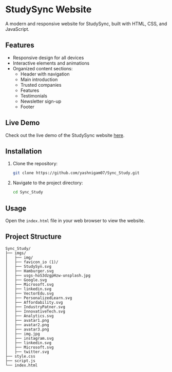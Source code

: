 # StudySync Website

A modern and responsive website for StudySync, built with HTML, CSS, and JavaScript.

## Features

- Responsive design for all devices
- Interactive elements and animations
- Organized content sections:
  - Header with navigation
  - Main introduction
  - Trusted companies
  - Features
  - Testimonials
  - Newsletter sign-up
  - Footer

## Live Demo

Check out the live demo of the StudySync website [here](https://your-live-demo-link.com).

## Installation

1. Clone the repository:
    ```bash
    git clone https://github.com/yashnigam07/Sync_Study.git
    ```
2. Navigate to the project directory:
    ```bash
    cd Sync_Study
    ```

## Usage

Open the `index.html` file in your web browser to view the website.

## Project Structure

```plaintext
Sync_Study/
├── imgs/
│   ├── img/
│   ├── favicon_io (1)/
│   ├── StudySyn.svg
│   ├── Hamburger.svg
│   ├── usgs-hoS3dzgpHzw-unsplash.jpg
│   ├── Google.svg
│   ├── Microsoft.svg
│   ├── linkedin.svg
│   ├── VectorEdu.svg
│   ├── PersonalizedLearn.svg
│   ├── Affordability.svg
│   ├── IndustryPatner.svg
│   ├── InnovativeTech.svg
│   ├── Analytics.svg
│   ├── avatar1.png
│   ├── avatar2.png
│   ├── avatar3.png
│   ├── img.jpg
│   ├── instagram.svg
│   ├── linkedin.svg
│   ├── Microsoft.svg
│   ├── twitter.svg
├── style.css
├── script.js
└── index.html
